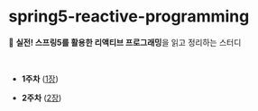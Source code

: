 # spring5-reactive-programming

:book: **실전! 스프링5를 활용한 리액티브 프로그래밍**을 읽고 정리하는 스터디



<br/>



- **1주차** ([1장](1주차.md))

- **2주차** ([2장]())

